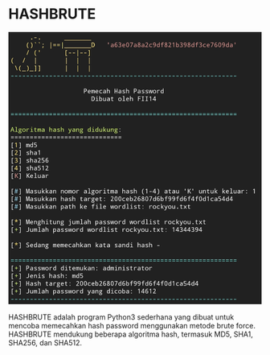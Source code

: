 # HASHBRUTE

![](https://github.com/FII14/hashbrute/blob/main/hashbrute.jpg)

HASHBRUTE adalah program Python3 sederhana yang dibuat untuk mencoba memecahkan hash password menggunakan metode brute force. HASHBRUTE mendukung beberapa algoritma hash, termasuk MD5, SHA1, SHA256, dan SHA512.
